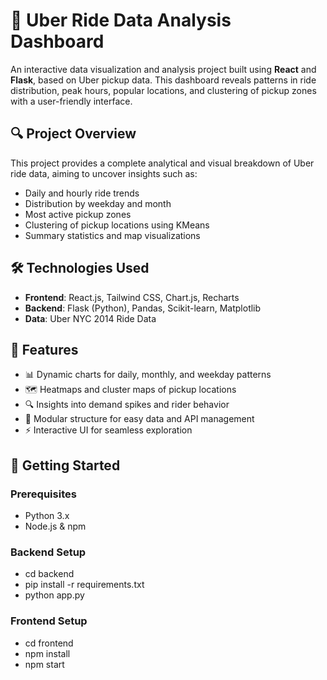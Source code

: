 # 🚕 Uber Ride Data Analysis Dashboard

An interactive data visualization and analysis project built using **React** and **Flask**, based on Uber pickup data. This dashboard reveals patterns in ride distribution, peak hours, popular locations, and clustering of pickup zones with a user-friendly interface.

## 🔍 Project Overview

This project provides a complete analytical and visual breakdown of Uber ride data, aiming to uncover insights such as:

- Daily and hourly ride trends
- Distribution by weekday and month
- Most active pickup zones
- Clustering of pickup locations using KMeans
- Summary statistics and map visualizations

## 🛠️ Technologies Used

- **Frontend**: React.js, Tailwind CSS, Chart.js, Recharts
- **Backend**: Flask (Python), Pandas, Scikit-learn, Matplotlib
- **Data**: Uber NYC 2014 Ride Data

## 🌟 Features

- 📊 Dynamic charts for daily, monthly, and weekday patterns
- 🗺️ Heatmaps and cluster maps of pickup locations
- 🔍 Insights into demand spikes and rider behavior
- 📁 Modular structure for easy data and API management
- ⚡ Interactive UI for seamless exploration

## 🚀 Getting Started

### Prerequisites
- Python 3.x
- Node.js & npm

### Backend Setup
- cd backend
- pip install -r requirements.txt
- python app.py


### Frontend Setup
- cd frontend
- npm install
- npm start


